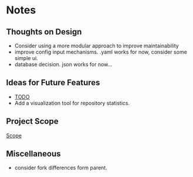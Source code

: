 # Notes

## Thoughts on Design
- Consider using a more modular approach to improve maintainability
- improve config input mechanisms. .yaml works for now, consider some simple ui.
- database decision.  json works for now...

## Ideas for Future Features
- [TODO](TODO.md)
- Add a visualization tool for repository statistics.

## Project Scope
[Scope](SCOPE.md)

## Miscellaneous
- consider fork differences form parent.